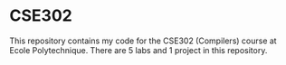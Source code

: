 # CSE302

This repository contains my code for the CSE302 (Compilers) course at Ecole Polytechnique. There are 5 labs and 1 project in this repository.
